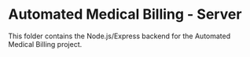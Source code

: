 # Automated Medical Billing - Server

This folder contains the Node.js/Express backend for the Automated Medical Billing project. 